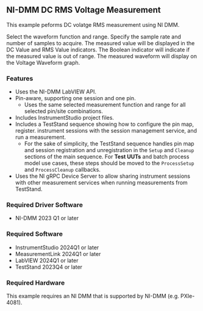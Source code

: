 ## NI-DMM DC RMS Voltage Measurement 

This example peforms DC volatge RMS measurement using NI DMM.


Select the waveform function and range.
Specify the sample rate and number of samples to acquire.
  The measured value will be displayed in the DC Value and RMS Value indicators.
  The Boolean indicator will indicate if the measured value is out of range.
  The measured waveform will display on the Voltage Waveform graph.


### Features

- Uses the NI-DMM LabVIEW API.
- Pin-aware, supporting one session and one pin.
  - Uses the same selected measurement function and range for all selected pin/site combinations.
- Includes InstrumentStudio project files.
- Includes a TestStand sequence showing how to configure the pin map, register.
  instrument sessions with the session management service, and run a measurement.
  - For the sake of simplicity, the TestStand sequence handles pin map and session registration and unregistration in the `Setup` and `Cleanup` sections of the main sequence. For **Test UUTs** and batch process model use cases, these steps should be moved to the `ProcessSetup` and `ProcessCleanup` callbacks.
- Uses the NI gRPC Device Server to allow sharing instrument sessions with other measurement services when running measurements from TestStand.

### Required Driver Software

- NI-DMM 2023 Q1 or later

### Required Software

- InstrumentStudio 2024Q1 or later
- MeasurementLink 2024Q1 or later
- LabVIEW 2024Q1 or later
- TestStand 2023Q4 or later

### Required Hardware

This example requires an NI DMM that is supported by NI-DMM (e.g. PXIe-4081).